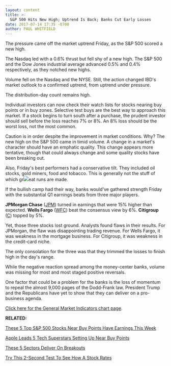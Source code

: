```yaml
---
layout: content
title: >-
  S&P 500 Hits New High; Uptrend Is Back; Banks Cut Early Losses
date: 2017-07-14 17:35 -0700
author: PAUL WHITFIELD
---
```






The pressure came off the market uptrend Friday, as the S&P 500 scored a new high.


The Nasdaq led with a 0.6% thrust but fell shy of a new high. The S&P 500 and the Dow Jones industrial average advanced 0.5% and 0.4% respectively, as they notched new highs.




Volume fell on the Nasdaq and the NYSE. Still, the action changed IBD's market outlook to a confirmed uptrend, from uptrend under pressure.


The distribution-day count remains high.


Individual investors can now check their watch lists for stocks nearing buy points or in buy zones. Selective test buys are the best way to approach this market. If a stock begins to turn south after a purchase, the prudent investor should sell before the loss reaches 7% or 8%. An 8% loss should be the worst loss, not the most common.


Caution is in order despite the improvement in market conditions. Why? The new high on the S&P 500 came in timid volume. A change in a market's character should have an emphatic quality. This change appears more tentative, though that could always change and some quality stocks have been breaking out.


Also, Friday's best performers had a conservative tilt. They included oil stocks, gold miners, food and tobacco. This is generally not the stuff of which gr![](https://www.investors.com/wp-content/uploads/2017/07/MP071417-190x300.png)eat runs are made.


If the bullish camp had their way, banks would've gathered strength Friday with the substantial Q1 earnings beats from three major players.


**JPMorgan Chase** ([JPM](https://research.investors.com/quote.aspx?symbol=JPM)) turned in earnings that were 15% higher than expected. **Wells Fargo** ([WFC](https://research.investors.com/quote.aspx?symbol=WFC)) beat the consensus view by 6%. **Citigroup** ([C](https://research.investors.com/quote.aspx?symbol=C)) topped by 5%.


Yet, those three stocks lost ground. Analysts found flaws in their results. For JPMorgan, the flaw was disappointing trading revenue. For Wells Fargo, it was weakness in the mortgage business. For Citigroup, it was weakness in the credit-card niche.


The only consolation for the three was that they trimmed the losses to finish high in the day's range.


While the negative reaction spread among the money-center banks, volume was missing for most and most staged positive reversals.


One factor that could be a problem for the banks is the loss of momentum to repeal the almost 9,000 pages of the Dodd-Frank law. President Trump and the Republicans have yet to show that they can deliver on a pro-business agenda.


[Click here for the General Market Indicators chart page](https://www.investors.com/wp-content/uploads/2017/07/GMI_071717.pdf).


**RELATED:**


[These 5 Top S&P 500 Stocks Near Buy Points Have Earnings This Week](https://www.investors.com/market-trend/stock-market-today/netflix-microsoft-apple-supplier-among-5-sp-500-stocks-near-buy-points-with-earnings-this-week/)


[Apple Leads 5 Tech Superstars Setting Up Near Buy Points](https://www.investors.com/news/technology/apple-leads-5-tech-superstars-are-setting-up-in-bases-near-buy-points/)


[These 5 Sectors Deliver On Breakouts](https://www.investors.com/stock-lists/sector-leaders/these-5-sector-leaders-surge-higher-resulting-in-several-breakouts/)


[Try This 2-Second Test To See How A Stock Rates](https://www.investors.com/stock-lists/ibd-big-cap-20/try-this-2-second-test-to-see-how-a-stock-rates/)




